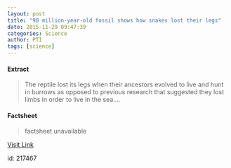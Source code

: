 ```yaml
---
layout: post
title: "90 million-year-old fossil shows how snakes lost their legs"
date: 2015-11-29 09:47:39
categories: Science
author: PTI
tags: [science]
---
```



#### Extract
>The reptile lost its legs when their ancestors evolved to live and hunt in burrows as opposed to previous research that suggested they lost limbs in order to live in the sea....

#### Factsheet
>factsheet unavailable

[Visit Link](http://www.thehindu.com/sci-tech/science/90-millionyearold-fossil-shows-how-snakes-lost-their-legs/article7929911.ece?utm_source=RSS_Feed&utm_medium=RSS&utm_campaign=RSS_Syndication)

id:  217467
